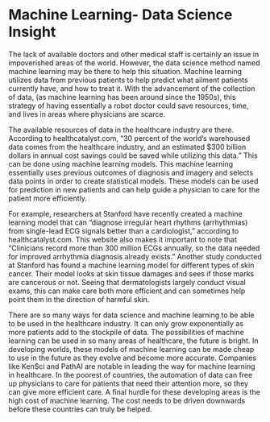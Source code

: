    
   
   # Machine Learning- Data Science Insight
   
  
   The lack of available doctors and other medical staff is certainly an issue in impoverished areas of the world. However, the data science method named 
machine learning may be there to help this situation. Machine learning utilizes data from previous patients to help predict what ailment patients currently have, 
and how to treat it. With the advancement of the collection of data, (as machine learning has been around since the 1950s), this strategy of having essentially 
a robot doctor could save resources, time, and lives in areas where physicians are scarce. 

   The available resources of data in the healthcare industry are there. According to healthcatalyst.com, “30 percent of the world’s warehoused data comes from 
the healthcare industry, and an estimated $300 billion dollars in annual cost savings could be saved while utilizing this data.” This can be done using machine
learning models. This machine learning essentially uses previous outcomes of diagnosis and imagery and selects data points in order to create statistical models.
These models can be used for prediction in new patients and can help guide a physician to care for the patient more efficiently.

   For example, researchers at Stanford have recently created a machine learning model that can “diagnose irregular heart rhythms (arrhythmias) from single-lead 
ECG signals better than a cardiologist,” according to healthcatalyst.com. This website also makes it important to note that “Clinicians record more than 300 
million ECGs annually, so the data needed for improved arrhythmia diagnosis already exists.” Another study conducted at Stanford has found a machine learning 
model for different types of skin cancer. Their model looks at skin tissue damages and sees if those marks are cancerous or not. Seeing that dermatologists 
largely conduct visual exams, this can make care both more efficient and can sometimes help point them in the direction of harmful skin.

   There are so many ways for data science and machine learning to be able to be used in the healthcare industry. It can only grow exponentially as more patients
add to the stockpile of data. The possibilities of machine learning can be used in so many areas of healthcare, the future is bright. In developing worlds, these 
models of machine learning can be made cheap to use in the future as they evolve and become more accurate. Companies like KenSci and PathAI are notable in leading 
the way for machine learning in healthcare. In the poorest of countries, the automation of data can free up physicians to care for patients that need their 
attention more, so they can give more efficient care. A final hurdle for these developing areas is the high cost of machine learning. The cost needs to be 
driven downwards before these countries can truly be helped.

